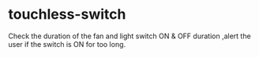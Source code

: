 # touchless-switch
Check the duration of the fan and light switch ON &amp; OFF duration ,alert the user if the switch is ON for too long.

